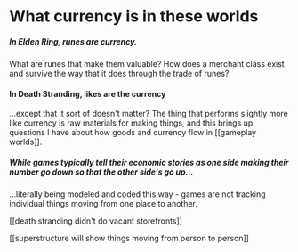 # What currency is in these worlds
##### In Elden Ring, runes are currency.
What are runes that make them valuable? How does a merchant class exist and survive the way that it does through the trade of runes?

#### In Death Stranding, likes are the currency
...except that it sort of doesn't matter? The thing that performs slightly more like currency is raw materials for making things, and this brings up questions I have about how goods and currency flow in [[gameplay worlds]]. 

##### While games typically tell their economic stories as one side making their number go down so that the other side's go up...
...literally being modeled and coded this way - games are not tracking individual things moving from one place to another.

[[death stranding didn't do vacant storefronts]]

[[superstructure will show things moving from person to person]]